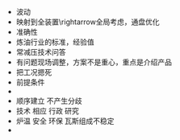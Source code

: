 - 波动
- 映射到全装置\rightarrow全局考虑，通盘优化
- 准确性
- 炼油行业的标准，经验值
- 常减压技术问答
- 有问题现场调整，方案不是重心，重点是介绍产品
- 把工况摁死
- 前提条件
-
- 顺序建立
  不产生分歧
- 技术 相应
  行政 研究
- 炉温 安全 环保 瓦斯组成不稳定
-